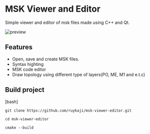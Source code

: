 # MSK Viewer and Editor

Simple viewer and editor of msk files made using C++ and Qt. 

![preview]("./doc/image.jpg)

## Features

- Open, save and create MSK files.
- Syntax highting
- MSK code editor
- Draw topology using different type of layers(PO, ME, M1 and e.t.c)

## Build project

[bash]
```
git clone https://github.com/ruykaji/msk-viewer-editor.git

cd msk-viewer-editor

cmake --build
```